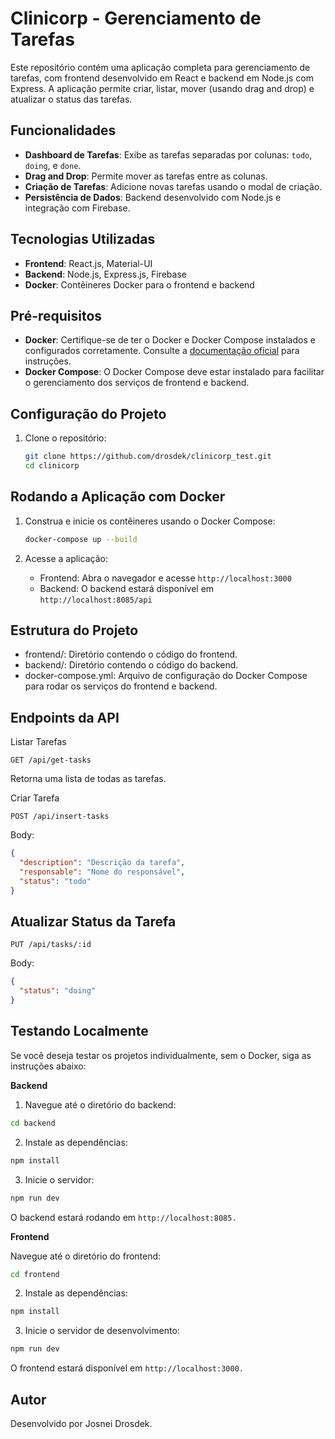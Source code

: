 # Clinicorp - Gerenciamento de Tarefas

Este repositório contém uma aplicação completa para gerenciamento de tarefas, com frontend desenvolvido em React e backend em Node.js com Express. A aplicação permite criar, listar, mover (usando drag and drop) e atualizar o status das tarefas.

## Funcionalidades

- **Dashboard de Tarefas**: Exibe as tarefas separadas por colunas: `todo`, `doing`, e `done`.
- **Drag and Drop**: Permite mover as tarefas entre as colunas.
- **Criação de Tarefas**: Adicione novas tarefas usando o modal de criação.
- **Persistência de Dados**: Backend desenvolvido com Node.js e integração com Firebase.

## Tecnologias Utilizadas

- **Frontend**: React.js, Material-UI
- **Backend**: Node.js, Express.js, Firebase
- **Docker**: Contêineres Docker para o frontend e backend

## Pré-requisitos

- **Docker**: Certifique-se de ter o Docker e Docker Compose instalados e configurados corretamente. Consulte a [documentação oficial](https://docs.docker.com/get-docker/) para instruções.
- **Docker Compose**: O Docker Compose deve estar instalado para facilitar o gerenciamento dos serviços de frontend e backend.

## Configuração do Projeto

1. Clone o repositório:

   ```bash
   git clone https://github.com/drosdek/clinicorp_test.git
   cd clinicorp
   ```

## Rodando a Aplicação com Docker

1. Construa e inicie os contêineres usando o Docker Compose:

   ```bash
   docker-compose up --build
   ```

2. Acesse a aplicação:

   - Frontend: Abra o navegador e acesse <code>http://localhost:3000</code>
   - Backend: O backend estará disponível em <code>http://localhost:8085/api</code>

## Estrutura do Projeto

- frontend/: Diretório contendo o código do frontend.
- backend/: Diretório contendo o código do backend.
- docker-compose.yml: Arquivo de configuração do Docker Compose para rodar os serviços do frontend e backend.

## Endpoints da API

Listar Tarefas

<code>GET /api/get-tasks</code>

Retorna uma lista de todas as tarefas.

Criar Tarefa

<code>POST /api/insert-tasks</code>

Body:

```json
{
  "description": "Descrição da tarefa",
  "responsable": "Nome do responsável",
  "status": "todo"
}
```

## Atualizar Status da Tarefa

<code>PUT /api/tasks/:id</code>

Body:

```json
{
  "status": "doing"
}
```

## Testando Localmente

Se você deseja testar os projetos individualmente, sem o Docker, siga as instruções abaixo:

**Backend**

1. Navegue até o diretório do backend:

```bash
cd backend
```

2. Instale as dependências:

```bash
npm install
```

3. Inicie o servidor:

```bash
npm run dev
```

O backend estará rodando em <code>http://localhost:8085.</code>

**Frontend**

Navegue até o diretório do frontend:

```bash
cd frontend
```

2. Instale as dependências:

```bash
npm install
```

3. Inicie o servidor de desenvolvimento:

```bash
npm run dev
```

O frontend estará disponível em <code>http://localhost:3000.</code>

## Autor

Desenvolvido por Josnei Drosdek.
